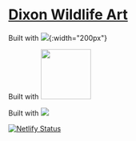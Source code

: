 # [Dixon Wildlife Art](https://dixonwildlifeart.com)

Built with ![](https://github.com/dixonge/dwa-11ty/blob/master/11ty-logo.png){:width="200px"}

Built with <img width="100" src="https://github.com/dixonge/dwa-11ty/blob/master/11ty-logo.png">

Built with ![](https://github.com/dixonge/dwa-11ty/blob/master/11ty-logo.png?s=200)

[![Netlify Status](https://api.netlify.com/api/v1/badges/e4ab7e82-4eaf-4c63-ac14-6e82c8809efa/deploy-status)](https://app.netlify.com/sites/peaceful-mcclintock-911046/deploys)
